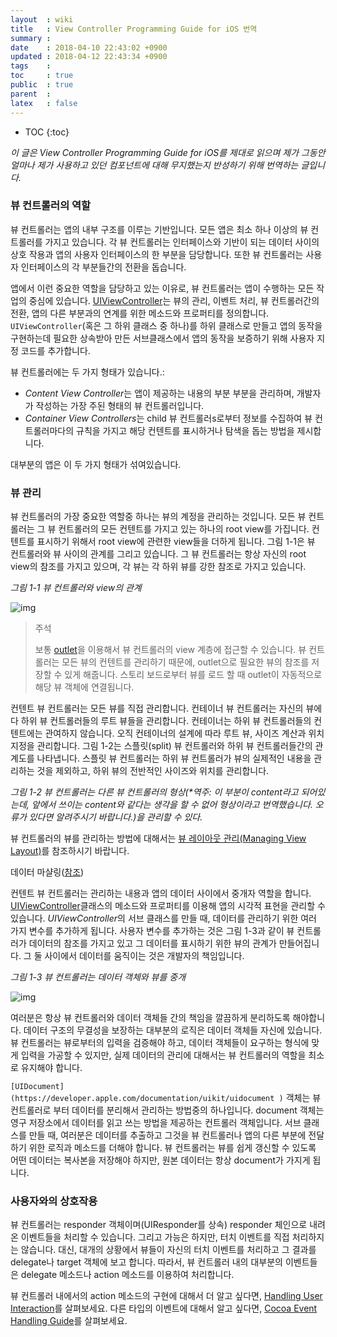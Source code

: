 ```yaml
---
layout  : wiki
title   : View Controller Programming Guide for iOS 번역
summary : 
date    : 2018-04-10 22:43:02 +0900
updated : 2018-04-12 22:43:34 +0900
tags    : 
toc     : true
public  : true
parent  : 
latex   : false
---
```

* TOC
{:toc}

*이 글은 View Controller Programming Guide for iOS를 제대로 읽으며 제가 그동안 얼마나 제가 사용하고 있던 컴포넌트에 대해 무지했는지 반성하기 위해 번역하는 글입니다.*

### 뷰 컨트롤러의 역할

뷰 컨트롤러는 앱의 내부 구조를 이루는 기반입니다. 모든 앱은 최소 하나 이상의 뷰 컨트롤러를 가지고 있습니다. 각 뷰 컨트롤러는 인터페이스와 기반이 되는 데이터 사이의 상호 작용과 앱의 사용자 인터페이스의 한 부분을 담당합니다. 또한 뷰 컨트롤러는 사용자 인터페이스의 각 부분들간의 전환을 돕습니다.

앱에서 이런 중요한 역할을 담당하고 있는 이유로, 뷰 컨트롤러는 앱이 수행하는 모든 작업의 중심에 있습니다. [UIViewController](https://developer.apple.com/documentation/uikit/uiviewcontroller)는 뷰의 관리, 이벤트 처리, 뷰 컨트롤러간의 전환, 앱의 다른 부분과의 연계를 위한 메소드와 프로퍼티를 정의합니다. `UIViewController`(혹은 그 하위 클래스 중 하나)를 하위 클래스로 만들고 앱의 동작을 구현하는데 필요한 상속받아 만든 서브클래스에서 앱의 동작을 보증하기 위해 사용자 지정 코드를 추가합니다.

뷰 컨트롤러에는 두 가지 형태가 있습니다.:

- *Content View Controller*는 앱이 제공하는 내용의 부분 부분을 관리하며, 개발자가 작성하는 가장 주된 형태의 뷰 컨트롤러입니다.
- *Container View Controllers*는 child 뷰 컨트롤러s로부터 정보를 수집하여 뷰 컨트롤러마다의 규칙을 가지고 해당 컨텐트를 표시하거나 탐색을 돕는 방법을 제시합니다.

대부분의 앱은 이 두 가지 형태가 섞여있습니다.

### 뷰 관리

뷰 컨트롤러의 가장 중요한 역할중 하나는 뷰의 계정을 관리하는 것입니다. 모든 뷰 컨트롤러는 그 뷰 컨트롤러의 모든 컨텐트를 가지고 있는 하나의 root view를 가집니다. 컨텐트를 표시하기 위해서 root view에 관련한 view들을 더하게 됩니다. 그림 1-1은 뷰 컨트롤러와 뷰 사이의 관계를 그리고 있습니다. 그 뷰 컨트롤러는 항상 자신의 root view의 참조를 가지고 있으며, 각 뷰는 각 하위 뷰를 강한 참조로 가지고 있습니다.

*그림 1-1 뷰 컨트롤러와 view의 관계*

![img](https://developer.apple.com/library/content/featuredarticles/ViewControllerPGforiPhoneOS/Art/VCPG_ControllerHierarchy_fig_1-1_2x.png)

> 주석
>
> 보통 [outlet](https://developer.apple.com/library/content/documentation/General/Conceptual/Devpedia-CocoaApp/Outlet.html#//apple_ref/doc/uid/TP40009071-CH4)을 이용해서 뷰 컨트롤러의 view 계층에 접근할 수 있습니다. 뷰 컨트롤러는 모든 뷰의 컨텐트를 관리하기 때문에, outlet으로 필요한 뷰의 참조를 저장할 수 있게 해줍니다. 스토리 보드로부터 뷰를 로드 할 때 outlet이 자동적으로 해당 뷰 객체에 연결됩니다.

컨텐트 뷰 컨트롤러는 모든 뷰를 직접 관리합니다. 컨테이너 뷰 컨트롤러는 자신의 뷰에다 하위 뷰 컨트롤러들의 루트 뷰들을 관리합니다. 컨테이너는 하위 뷰 컨트롤러들의 컨텐트에는 관여하지 않습니다. 오직 컨테이너의 설계에 따라 루트 뷰, 사이즈 계산과 위치 지정을 관리합니다. 그림 1-2는 스플릿(split) 뷰 컨트롤러와 하위 뷰 컨트롤러들간의 관계도를 나타냅니다. 스플릿 뷰 컨트롤러는 하위 뷰 컨트롤러가 뷰의 실제적인 내용을 관리하는 것을 제외하고, 하위 뷰의 전반적인 사이즈와 위치를 관리합니다.

*그림 1-2 뷰 컨트롤러는 다른 뷰 컨트롤러의 형상(\*역주: 이 부분이 content라고 되어있는데, 앞에서 쓰이는 content와 같다는 생각을 할 수 없어 형상이라고 번역했습니다. 오류가 있다면 알려주시기 바랍니다.)을 관리할 수 있다.*

뷰 컨트롤러의 뷰를 관리하는 방법에 대해서는 [뷰 레이아웃 관리(Managing View Layout)](https://developer.apple.com/library/content/featuredarticles/ViewControllerPGforiPhoneOS/DefiningYourSubclass.html#//apple_ref/doc/uid/TP40007457-CH7-SW6)를 참조하시기 바랍니다.

데이터 마샬링([참조](https://ko.wikipedia.org/wiki/%EB%A7%88%EC%83%AC%EB%A7%81_(%EC%BB%B4%ED%93%A8%ED%84%B0_%EA%B3%BC%ED%95%99)))

컨텐트 뷰 컨트롤러는 관리하는 내용과 앱의 데이터 사이에서 중개자 역할을 합니다. [UIViewController](https://translate.googleusercontent.com/translate_c?act=url&depth=1&hl=ko&ie=UTF8&prev=_t&rurl=translate.google.com&sl=en&sp=nmt4&tl=ko&u=https://developer.apple.com/documentation/uikit/uiviewcontroller&xid=25657,15700023,15700105,15700124,15700149,15700168,15700201&usg=ALkJrhh1Acmte_kb4l0PPv88dOkCecHTcw)클래스의 메소드와 프로퍼티를 이용해 앱의 시각적 표현을 관리할 수 있습니다. *UIViewController*의 서브 클래스를 만들 때, 데이터를 관리하기 위한 여러 가지 변수를 추가하게 됩니다. 사용자 변수를 추가하는 것은 그림 1-3과 같이 뷰 컨트롤러가 데이터의 참조를 가지고 있고 그 데이터를 표시하기 위한 뷰의 관계가 만들어집니다. 그 둘 사이에서 데이터를 움직이는 것은 개발자의 책임입니다.

*그림 1-3 뷰 컨트롤러는 데이터 객체와 뷰를 중개*

![img](https://developer.apple.com/library/content/featuredarticles/ViewControllerPGforiPhoneOS/Art/VCPG_CustomSubclasses_fig_1-3_2x.png) 

여러분은 항상 뷰 컨트롤러와 데이터 객체들 간의 책임을 깔끔하게 분리하도록 해야합니다. 데이터 구조의 무결성을 보장하는 대부분의 로직은 데이터 객체들 자신에 있습니다. 뷰 컨트롤러는 뷰로부터의 입력을 검증해야 하고, 데이터 객체들이 요구하는 형식에 맞게 입력을 가공할 수 있지만, 실제 데이터의 관리에 대해서는 뷰 컨트롤러의 역할을 최소로 유지해야 합니다.

`[UIDocument](https://developer.apple.com/documentation/uikit/uidocument )` 객체는 뷰 컨트롤러로 부터 데이터를 분리해서 관리하는 방법중의 하나입니다. document 객체는 영구 저장소에서 데이터를 읽고 쓰는 방법을 제공하는 컨트롤러 객체입니다. 서브 클래스를 만들 때, 여러분은 데이터를 추출하고 그것을 뷰 컨트롤러나 앱의 다른 부분에 전달하기 위한 로직과 메소드를 더해야 합니다. 뷰 컨트롤러는 뷰를 쉽게 갱신할 수 있도록 어떤 데이터는 복사본을 저장해야 하지만, 원본 데이터는 항상 document가 가지게 됩니다.

### 사용자와의 상호작용
뷰 컨트롤러는 responder 객체이며(UIResponder를 상속) responder 체인으로 내려온 이벤트들을 처리할 수 있습니다. 그리고 가능은 하지만, 터치 이벤트를 직접 처리하지는 않습니다. 대신, 대개의 상황에서 뷰들이 자신의 터치 이벤트를 처리하고 그 결과를 delegate나 target 객체에 보고 합니다. 따라서, 뷰 컨트롤러 내의 대부분의 이벤트들은 delegate 메소드나 action 메소드를 이용하여 처리합니다.

뷰 컨트롤러 내에서의 action 메소드의 구현에 대해서 더 알고 싶다면, [Handling User Interaction](https://developer.apple.com/library/content/featuredarticles/ViewControllerPGforiPhoneOS/DefiningYourSubclass.html#//apple_ref/doc/uid/TP40007457-CH7-SW11 )를 살펴보세요. 다른 타입의 이벤트에 대해서 알고 싶다면, [Cocoa Event Handling Guide](https://developer.apple.com/library/content/documentation/Cocoa/Conceptual/EventOverview/Introduction/Introduction.html#//apple_ref/doc/uid/10000060i )를 살펴보세요.

